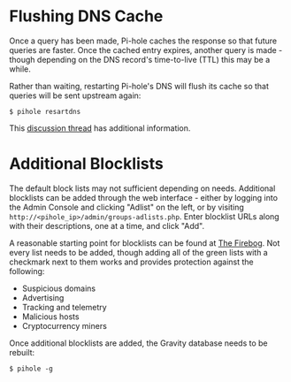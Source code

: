 # Flushing DNS Cache
Once a query has been made, Pi-hole caches the response so that future queries are faster.  Once the cached entry expires, another query is made - though depending on the DNS record's time-to-live (TTL) this may be a while.

Rather than waiting, restarting Pi-hole's DNS will flush its cache so that queries will be sent upstream again:
```shell
$ pihole resartdns
```

This [discussion thread](https://discourse.pi-hole.net/t/how-do-i-flush-my-pi-hole-cache/3020) has additional information.

# Additional Blocklists
The default block lists may not sufficient depending on needs.  Additional blocklists can be added through the web interface - either by logging into the Admin Console and clicking "Adlist" on the left, or by visiting `http://<pihole_ip>/admin/groups-adlists.php`.  Enter blocklist URLs along with their descriptions, one at a time, and click "Add".

A reasonable starting point for blocklists can be found at [The Firebog](https://firebog.net/).  Not every list needs to be added, though adding all of the green lists with a checkmark next to them works and provides protection against the following:
- Suspicious domains
- Advertising
- Tracking and telemetry
- Malicious hosts
- Cryptocurrency miners

Once additional blocklists are added, the Gravity database needs to be rebuilt:

```shell
$ pihole -g
```

